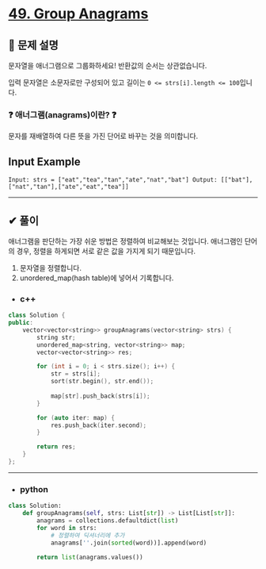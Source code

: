 # [49. Group Anagrams](https://leetcode.com/problems/group-anagrams/)

## 📌 문제 설명

문자열을 애너그램으로 그룹화하세요! 반환값의 순서는 상관없습니다.

입력 문자열은 소문자로만 구성되어 있고 길이는 `0 <= strs[i].length <= 100`입니다.

### ❓ 애너그램(anagrams)이란? ❓

문자를 재배열하여 다른 뜻을 가진 단어로 바꾸는 것을 의미합니다. 

## Input Example
`
Input: strs = ["eat","tea","tan","ate","nat","bat"]
Output: [["bat"],["nat","tan"],["ate","eat","tea"]]
`

---------------------------------
## ✔ 풀이

애너그램을 판단하는 가장 쉬운 방법은 정렬하여 비교해보는 것입니다. 애너그램인 단어의 경우, 정렬을 하게되면 서로 같은 값을 가지게 되기 때문입니다.

1. 문자열을 정렬합니다.
2. unordered_map(hash table)에 넣어서 기록합니다.

* ### c++

```c++
class Solution {
public:
    vector<vector<string>> groupAnagrams(vector<string> strs) {
        string str;
        unordered_map<string, vector<string>> map;
        vector<vector<string>> res;

        for (int i = 0; i < strs.size(); i++) {
            str = strs[i];
            sort(str.begin(), str.end());
        
            map[str].push_back(strs[i]);
        }

        for (auto iter: map) {
            res.push_back(iter.second);
        }

        return res;
    }
};
```

--------------------

* ### python

```python
class Solution:
    def groupAnagrams(self, strs: List[str]) -> List[List[str]]:
        anagrams = collections.defaultdict(list)
        for word in strs:
            # 정렬하여 딕셔너리에 추가
            anagrams[''.join(sorted(word))].append(word)
    
        return list(anagrams.values())
```
